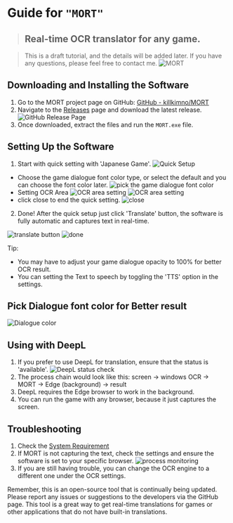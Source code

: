 # Guide for `"MORT"` 
> ## Real-time OCR translator for any game.



>This is a draft tutorial, and the details will be added later. If you have any questions, please feel free to contact me.
![MORT](https://i.imgur.com/Xrh72F2.png)
## Downloading and Installing the Software
1. Go to the MORT project page on GitHub: [GitHub - killkimno/MORT](https://github.com/killkimno/MORT)
2. Navigate to the [Releases](https://github.com/killkimno/MORT/releases) page and download the latest release.
![GitHub Release Page](https://i.imgur.com/sPGjV3e.png)
3. Once downloaded, extract the files and run the `MORT.exe` file.

## Setting Up the Software

1. Start with quick setting with 'Japanese Game'.
![Quick Setup](https://i.imgur.com/uVyXqgE.png)
- Choose the game dialogue font color type, or select the default and you can choose the font color later.
![pick the game dialogue font color](https://imgur.com/DnTiQ1T.png)
- Setting OCR Area
![OCR area setting](https://imgur.com/F85fKo8.png)
![OCR area setting](https://i.imgur.com/gXPx1Er.png)
- click close to end the quick setting.
![close](https://i.imgur.com/hFFDDP5.png)

2. Done! After the quick setup just click 'Translate' button, the software is fully automatic and captures text in real-time.
   
![translate button](https://i.imgur.com/GMLVadY.png)
![done](https://i.imgur.com/UO89ECV.jpg)

 
Tip:
- You may have to adjust your game dialogue opacity to 100% for better OCR result.
- You can setting the Text to speech by toggling the 'TTS' option in the settings.

## Pick Dialogue font color for Better result
![Dialogue color](https://i.imgur.com/h2xJk0K.jpg)

## Using with DeepL
1. If you prefer to use DeepL for translation, ensure that the status is 'available'.
![DeepL status check](https://i.imgur.com/ghrPPDm.png)
2. The process chain would look like this: screen -> windows OCR -> MORT -> Edge (background) -> result
3. DeepL requires the Edge browser to work in the background.
4. You can run the game with any browser, because it just captures the screen.

## Troubleshooting
1. Check the [System Requirement](https://github.com/killkimno/MORT#system-requirement)
2. If MORT is not capturing the text, check the settings and ensure the software is set to your specific browser.
![process monitoring](https://i.imgur.com/UqeusNy.png)
3. If you are still having trouble, you can change the OCR engine to a different one under the OCR settings.

Remember, this is an open-source tool that is continually being updated. Please report any issues or suggestions to the developers via the GitHub page. This tool is a great way to get real-time translations for games or other applications that do not have built-in translations.
